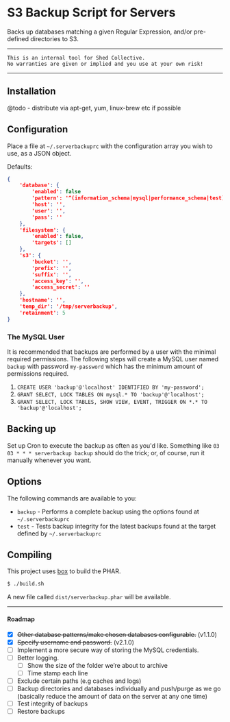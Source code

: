 # S3 Backup Script for Servers

Backs up databases matching a given Regular Expression, and/or pre-defined directories to S3.

---

	This is an internal tool for Shed Collective.
	No warranties are given or implied and you use at your own risk!

---


## Installation
@todo - distribute via apt-get, yum, linux-brew etc if possible


## Configuration

Place a file at `~/.serverbackuprc` with the configuration array you wish to use, as a JSON object.

Defaults:

```json
{
    'database': {
        'enabled': false
        'pattern': '^(information_schema|mysql|performance_schema|test)',
        'host': '',
        'user': '',
        'pass': ''
    },
    'filesystem': {
        'enabled': false,
        'targets': []
    },
    's3': {
        'bucket': '',
        'prefix': '',
        'suffix': '',
        'access_key': '',
        'access_secret': ''
    },
    'hostname': '',
    'temp_dir': '/tmp/serverbackup',
    'retainment': 5
}
```


### The MySQL User

It is recommended that backups are performed by a user with the minimal required permissions. The following steps will create a MySQL user named `backup` with password `my-password` which has the minimum amount of permissions required.

1. `CREATE USER 'backup'@'localhost' IDENTIFIED BY 'my-password';`
2. `GRANT SELECT, LOCK TABLES ON mysql.* TO 'backup'@'localhost';`
3. `GRANT SELECT, LOCK TABLES, SHOW VIEW, EVENT, TRIGGER ON *.* TO 'backup'@'localhost';`


## Backing up

Set up Cron to execute the backup as often as you'd like. Something like `03 03 * * * serverbackup backup` should do the trick; or, of course, run it manually whenever you want.


## Options

The following commands are available to you:

- `backup` - Performs a complete backup using the options found at `~/.serverbackuprc`
- `test`   - Tests backup integrity for the latest backups found at the target defined by `~/.serverbackuprc`


## Compiling

This project uses [box](https://github.com/box-project/box2) to build the PHAR.

```bash
$ ./build.sh
```

A new file called `dist/serverbackup.phar` will be available.

---

#### Roadmap

- [x] ~~Other database patterns/make chosen databases configurable.~~ (v1.1.0)
- [x] ~~Specify username and password.~~ (v2.1.0)
- [ ] Implement a more secure way of storing the MySQL credentials.
- [ ] Better logging.
  - [ ] Show the size of the folder we’re about to archive
  - [ ] Time stamp each line
- [ ] Exclude certain paths (e.g caches and logs)
- [ ] Backup directories and databases individually and push/purge as we go (basically reduce the amount of data on the server at any one time)
- [ ] Test integrity of backups
- [ ] Restore backups

